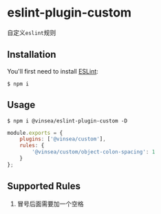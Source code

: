 # eslint-plugin-custom

自定义`eslint`规则

## Installation

You'll first need to install [ESLint](http://eslint.org):

```
$ npm i 

```

## Usage
```
$ npm i @vinsea/eslint-plugin-custom -D
```

```js
module.exports = {
    plugins: ['@vinsea/custom'],
    rules: {
        '@vinsea/custom/object-colon-spacing': 1
    }
};
```

## Supported Rules

1. 冒号后面需要加一个空格






